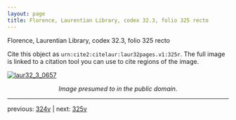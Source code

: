 ```yaml
---
layout: page
title: Florence, Laurentian Library, codex 32.3, folio 325 recto
---
```


Florence, Laurentian Library, codex 32.3, folio 325 recto

Cite this object as `urn:cite2:citelaur:laur32pages.v1:325r`.  The full image is linked to a citation tool you can use to cite regions of the image.

[![laur32_3_0657](http://www.homermultitext.org/iipsrv?IIIF=/project/homer/pyramidal/deepzoom/citelaur/laur32imgs/v1/laur32_3_0657.tif/full/800,/0/default.jpg)](http://www.homermultitext.org/ict2/?urn=urn:cite2:citelaur:laur32imgs.v1:laur32_3_0657) 

<p style="text-align: center; font-style: italic;">Image presumed to in the public domain.</p>

---

previous: [324v](../324v/) | next: [325v](../325v/)